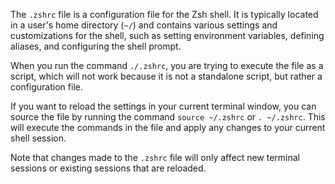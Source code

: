 The `.zshrc` file is a configuration file for the Zsh shell. It is typically located in a user's home directory (`~/`) and contains various settings and customizations for the shell, such as setting environment variables, defining aliases, and configuring the shell prompt.

When you run the command `./.zshrc`, you are trying to execute the file as a script, which will not work because it is not a standalone script, but rather a configuration file.

If you want to reload the settings in your current terminal window, you can source the file by running the command `source ~/.zshrc` or `. ~/.zshrc`. This will execute the commands in the file and apply any changes to your current shell session.

Note that changes made to the `.zshrc` file will only affect new terminal sessions or existing sessions that are reloaded.